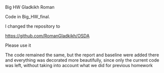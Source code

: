 Big HW Gladkikh Roman

Code in Big_HW_final.

I changed the repository to 

https://github.com/RomanGladkikh/OSDA

Please use it

The code remained the same, but the report and baseline were added there and everything was decorated more beautifully, since only the current code was left, without taking into account what we did for previous homework
